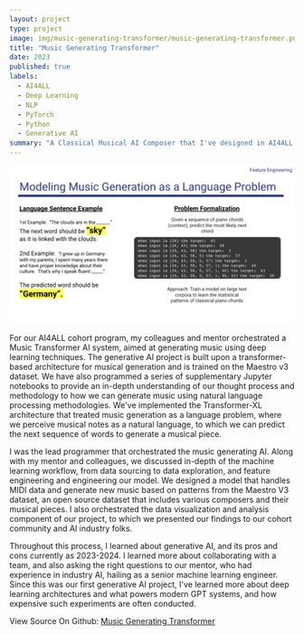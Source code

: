 ```yaml
---
layout: project
type: project
image: img/music-generating-transformer/music-generating-transformer.png
title: "Music Generating Transformer"
date: 2023
published: true
labels:
  - AI4ALL
  - Deep Learning
  - NLP
  - PyTorch
  - Python
  - Generative AI
summary: "A Classical Musical AI Composer that I've designed in AI4ALL."
---
```


<div style="text-align: center;">
<img class="img-fluid" src="../img/music-generating-transformer/language-problem.png">
</div>

For our AI4ALL cohort program, my colleagues and mentor orchestrated a Music Transformer AI system, aimed at generating music using deep learning techniques. The generative AI project is built upon a transformer-based architecture for musical generation and is trained on the Maestro v3 dataset. We have also programmed a series of supplementary Jupyter notebooks to provide an in-depth understanding of our thought process and methodology to how we can generate music using natural language processing methodologies. We've implemented the Transformer-XL architecture that treated music generation as a language problem, where we perceive musical notes as a natural language, to which we can predict the next sequence of words to generate a musical piece.

I was the lead programmer that orchestrated the music generating AI. Along with my mentor and colleagues, we discussed in-depth of the machine learning workflow, from data sourcing to data exploration, and feature engineering and engineering our model. We designed a model that handles MIDI data and generate new music based on patterns from the Maestro V3 dataset, an open source dataset that includes various composers and their musical pieces. I also orchestrated the data visualization and analysis component of our project, to which we presented our findings to our cohort community and AI industry folks.

Throughout this process, I learned about generative AI, and its pros and cons currently as 2023-2024. I learned more about collaborating with a team, and also asking the right questions to our mentor, who had experience in industry AI, hailing as a senior machine learning engineer. Since this was our first generative AI project, I've learned more about deep learning architectures and what powers modern GPT systems, and how expensive such experiments are often conducted.


View Source On Github: <a href="https://github.com/caslabs/music-generation"><i class="large github icon "></i>Music Generating Transformer</a>
